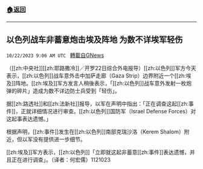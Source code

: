 ###  [:house:返回](README.md)
---


## 以色列战车非蓄意炮击埃及阵地 为数不详埃军轻伤
`10/22/2023 9:06 AM UTC ` [轉載自GNews](https://gnews.org/articles/1866930)

（[[zh:中央社]][[zh:耶路撒冷]]／开罗22日综合外电报导）[[zh:以色列]]军方今天表示，[[zh:以色列]]战车意外击中加萨走廊（Gaza Strip）边界附近一个[[zh:埃及]]阵地。[[zh:埃及]]军方发言人稍後表示，「[[zh:以色列]]战车意外发射一枚炮弹的碎片」造成为数不详边防士兵受到「轻伤」。

据[[zh:路透社]]和[[zh:法新社]]报导，以军在声明中指出：「正在调查这起[[zh:事件]]，正就详细情况进行审查。[[zh:以色列]]国防军（Israel Defense Forces）对这起事表达遗憾。」

根据声明，[[zh:事件]]发生在[[zh:以色列]]南部克瑞沙洛（Kerem Shalom）附近，但以军没有提供进一步细节。

[[zh:埃及]]军方表示，[[zh:以色列]]「立即就这起非蓄意[[zh:事件]]表达遗憾，并且正在进行调查」。（译者：何宏儒）1121023
